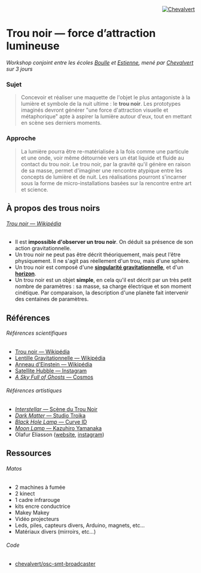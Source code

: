<p align="right">
  <a href="http://chevalvert.fr/">
    <img src="https://avatars0.githubusercontent.com/u/7009492?v=3&s=75&raw=true" alt="Chevalvert">
  </a>
</p>

# Trou noir — force d’attraction lumineuse

*Workshop conjoint entre les écoles [Boulle](http://www.ecole-boulle.org/) et [Estienne](http://www.ecole-estienne.paris/), mené par [Chevalvert](http://chevalvert.fr/) sur 3 jours*


### Sujet
> Concevoir et réaliser une maquette de l'objet le plus antagoniste à la lumière et symbole de la nuit ultime : le **trou noir**. Les prototypes imaginés devront générer "une force d'attraction visuelle et métaphorique" apte à aspirer la lumière autour d'eux, tout en mettant en scène ses derniers moments.

### Approche
> La lumière pourra être re-matérialisée à la fois comme une particule et une onde, voir même détournée vers un état liquide et fluide au contact du trou noir. Le trou noir, par la gravité qu'il génère en raison de sa masse, permet d'imaginer une rencontre atypique entre les concepts de lumière et de nuit. Les réalisations pourront s'incarner sous la forme de micro-installations basées sur la rencontre entre art et science.


## À propos des trous noirs
###### [Trou noir — Wikipédia](https://fr.wikipedia.org/wiki/Trou_noir)
- Il est **impossible d'observer un trou noir**. On déduit sa présence de son action gravitationnelle.
- Un trou noir ne peut pas être décrit théoriquement, mais peut l'être physiquement. Il ne s'agit pas réellement d'un trou, mais d'une sphère.
- Un trou noir est composé d'une [**singularité gravitationnelle**](https://fr.wikipedia.org/wiki/Singularit%C3%A9_gravitationnelle), et d'un [**horizon**](https://fr.wikipedia.org/wiki/Horizon_(trou_noir)).
- Un trou noir est un objet **simple**, en cela qu'il est décrit par un très petit nombre de paramètres : sa masse, sa charge électrique et son moment cinétique. Par comparaison, la description d'une planète fait intervenir des centaines de paramètres. 


## Références
###### Références scientifiques
- [Trou noir — Wikipédia](https://fr.wikipedia.org/wiki/Trou_noir)
- [Lentille Gravitationnelle — Wikipédia](https://fr.wikipedia.org/wiki/Lentille_gravitationnelle)
- [Anneau d'Einstein — Wikipédia](https://fr.wikipedia.org/wiki/Anneau_d%27Einstein)
- [Satellite Hubble — Instagram](https://www.instagram.com/hubble_space/)
- [*A Sky Full of Ghosts* — Cosmos](https://en.wikipedia.org/wiki/A_Sky_Full_of_Ghosts)

###### Références artistiques
- [*Interstellar* — Scène du Trou Noir](https://www.youtube.com/watch?v=YdSz12Glhlw)
- [*Dark Matter* — Studio Troika](http://troika.uk.com/work/dark-matter-art-basel-unlimited/)
- [*Black Hole Lamp* — Curve ID](http://www.designboom.com/design/curve-id-black-hole-lamp-dario-narvaez-anthony-baxter-11-24-2016/)
- [*Moon Lamp* — Kazuhiro Yamanaka](http://www.designboom.com/design/kazuhiro-yamanaka-collapsible-moon-lamp-11-23-2016/)
- Olafur Eliasson ([website](http://olafureliasson.net/archive/artwork), [instagram](https://www.instagram.com/studioolafureliasson/))


## Ressources
###### Matos
- 2 machines à fumée
- 2 kinect
- 1 cadre infrarouge
- kits encre conductrice
- Makey Makey
- Vidéo projecteurs
- Leds, piles, capteurs divers, Arduino, magnets, etc...
- Matériaux divers (mirroirs, etc...)

###### Code
- [chevalvert/osc-smt-broadcaster](https://github.com/chevalvert/osc-smt-broadcaster)
